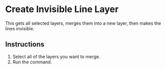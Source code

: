 # Create Invisible Line Layer
This gets all selected layers, merges them into a new layer, then makes the lines invisible.

## Instructions
1. Select all of the layers you want to merge.
2. Run the command.
